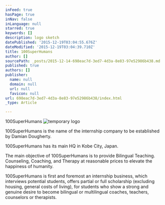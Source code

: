 ```yaml
---
inFeed: true
hasPage: true
inNav: false
inLanguage: null
starred: true
keywords: []
description: logo sketch
datePublished: '2015-12-19T03:04:55.676Z'
dateModified: '2015-12-19T03:04:39.710Z'
title: 100SuperHumans
author: []
sourcePath: _posts/2015-12-14-698eac7d-3ed7-4d3a-8e83-97e52986b438.md
published: true
authors: []
publisher:
  name: null
  domain: null
  url: null
  favicon: null
url: 698eac7d-3ed7-4d3a-8e83-97e52986b438/index.html
_type: Article

---
```

100SuperHumans
![temporary logo](https://the-grid-user-content.s3-us-west-2.amazonaws.com/73f55d7c-c31f-4a7c-890e-557b279269b4.jpg)

100SuperHumans is the name of the internship company to be established by Damian Dougherty. 

100SuperHumans has its main HQ in Kobe City, Japan.

The main objective of 100SuperHumans is to provide Bilingual Teaching. Counseling, Coaching, and Therapy at reasonable prices to elevate the happiness of humanity. 

100SuperHumans is first and foremost an internship business, which interviews potential students, offers partial or full scholarship (excluding housing, general costs of living), for students who show a strong and genuine desire to become bilingual or multilingual coaches, teachers, counselors or therapists.